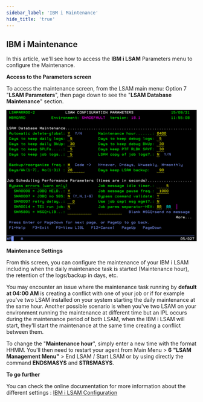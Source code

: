 ```yaml
---
sidebar_label: 'IBM i Maintenance'
hide_title: 'true'
---
```


## IBM i Maintenance

In this article, we'll see how to access the **IBM i LSAM** Parameters menu to configure the Maintenance.

**Access to the Parameters screen**

To access the maintenance screen, from the LSAM main menu: Option 7 "**LSAM Parameters**", then page down to see the "**LSAM Database Maintenance**" section.

![](../static/img/rtaImage-87.png)

**Maintenance Settings**

From this screen, you can configure the maintenance of your IBM i LSAM including when the daily maintenance task is started (Maintenance hour), the retention of the logs/backup in days, etc.

You may encounter an issue where the maintenance task running by **default at 04:00 AM** is creating a conflict with one of your job or if for example you've two LSAM installed on your system starting the daily maintenance at the same hour. Another possible scenario is when you've two LSAM on your environment running the maintenance at different time but an IPL occurs during the maintenance period of both LSAM, when the IBM i LSAM will start, they'll start the maintenance at the same time creating a conflict between them.

To change the "**Maintenance hour**", simply enter a new time with the format HHMM. You'll then need to restart your agent from Main Menu > **6** **"LSAM Management Menu"** > End LSAM / Start LSAM or by using directly the command **ENDSMASYS** and **STRSMASYS**.

**To go further**

You can check the online documentation for more information about the different settings : [IBM i LSAM Configuration](https://help.smatechnologies.com/opcon/agents/ibm-i/configuration/)